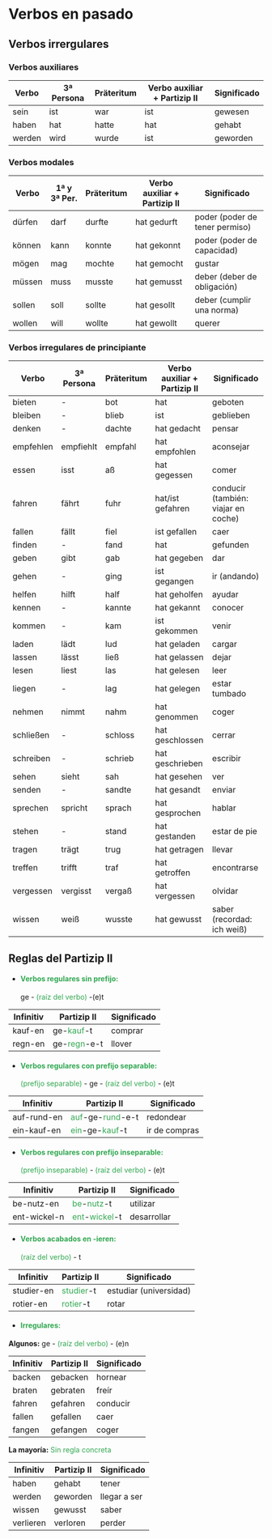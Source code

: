 # Verbos en pasado

## Verbos irrergulares

### Verbos auxiliares

|Verbo |	3ª Persona | 	Präteritum |	Verbo auxiliar + Partizip II | Significado |
| ----- | ----- | ----- | ----- | ----- |
|sein|	ist|	war|	ist| gewesen|	ser, estar|
|haben|	hat|	hatte|	hat| gehabt|	tener, haber|
|werden|	wird|	wurde|	ist| geworden| worden|	llegar a ser|

### Verbos modales

|Verbo|	1ª y 3ª Per.|	Präteritum|	Verbo auxiliar + Partizip II|	Significado|
| ----| ----- | ---- | ----- | ----- |
|dürfen|	darf|	durfte|	hat gedurft|	poder (poder de tener permiso)|
|können|	kann|	konnte|	hat gekonnt|	poder (poder de capacidad)|
|mögen|	mag|	mochte|	hat gemocht|	gustar|
|müssen|	muss|	musste|	hat gemusst|	deber (deber de obligación)|
|sollen|	soll|	sollte|	hat gesollt|	deber (cumplir una norma)|
|wollen|	will|	wollte|	hat gewollt|	querer|

### Verbos irregulares de principiante

| Verbo |	3ª Persona | Präteritum |	Verbo auxiliar + Partizip II | Significado |
| ----- | ----- | ----- | ----- | ---- |
| bieten | - | bot|	hat| geboten|	ofrecer|
| bleiben| - |blieb|	ist| geblieben|	permanecer (bleiben con sein)|
|denken | - | dachte|	hat gedacht	|pensar|
|empfehlen|	empfiehlt|	empfahl|	hat empfohlen|	aconsejar|
|essen|	isst|	aß|	hat gegessen|	comer|
|fahren	|fährt|	fuhr|	hat/ist gefahren|	conducir (también: viajar en coche)|
|fallen	|fällt|	fiel|	ist gefallen|	caer|
|finden| - |		fand|	hat| gefunden	|encontrar|
|geben|	gibt|	gab	|hat gegeben|	dar|
|gehen| - |		ging	|ist gegangen|	ir (andando)|
|helfen	|hilft|	half|	hat geholfen|	ayudar|
|kennen | - |	kannte|	hat gekannt|	conocer|
|kommen | - |	kam|	ist gekommen|	venir|
|laden|	lädt|	lud|	hat geladen|	cargar|
|lassen|	lässt|	ließ|	hat gelassen|	dejar|
|lesen|	liest |	las|	hat gelesen|	leer|
|liegen | - |	lag|	hat gelegen	|estar tumbado|
|nehmen|	nimmt|	nahm|	hat genommen|	coger|
|schließen | - |	schloss|	hat geschlossen|	cerrar|
|schreiben | - |	schrieb|	hat geschrieben|	escribir|
|sehen|	sieht	|sah	|hat gesehen|	ver|
|senden | - |	sandte|	hat gesandt|	enviar|
|sprechen	|spricht|	sprach|	hat gesprochen|	hablar|
|stehen	| - |	stand|	hat gestanden|	estar de pie|
|tragen	|trägt|	trug|	hat getragen|	llevar|
|treffen	|trifft|traf|	hat getroffen|	encontrarse|
|vergessen	|vergisst|	vergaß|	hat vergessen|	olvidar|
|wissen	|weiß	|wusste|	hat gewusst|	saber (recordad: ich weiß)|

## Reglas del Partizip II

* <h4> <span style="color:#32a852">Verbos regulares sin prefijo: </span></h4>  ge - <span style="color:#32a852">(raíz del verbo)</span> -(e)t

|Infinitiv |	Partizip II	| Significado |
| ----- | ----- | ----- |
| kauf-en |	ge-<span style="color:#32a852">kauf</span>-t	| comprar |
| regn-en |	ge-<span style="color:#32a852">regn</span>-e-t |	llover |

* <h4> <span style="color:#32a852">Verbos regulares con prefijo separable: </span></h4>  <span style="color:#32a852">(prefijo separable)</span> - ge - <span style="color:#32a852">(raíz del verbo)</span> - (e)t

| Infinitiv |	Partizip II	| Significado |
| ----- | ----- | ----- |
| auf-rund-en	| <span style="color:#32a852">auf</span>-ge-<span style="color:#32a852">rund</span>-e-t |	redondear |
| ein-kauf-en	| <span style="color:#32a852">ein</span>-ge-<span style="color:#32a852">kauf</span>-t	| ir de compras |

* <h4> <span style="color:#32a852">Verbos regulares con prefijo inseparable: </span></h4>  <span style="color:#32a852">(prefijo inseparable)</span> -  <span style="color:#32a852">(raíz del verbo)</span> - (e)t

| Infinitiv |	Partizip II	| Significado |
| ----- | ----- | ----- |
| be-nutz-en	| <span style="color:#32a852">be</span>-<span style="color:#32a852">nutz</span>-t |	utilizar |
| ent-wickel-n	| <span style="color:#32a852">ent</span>-<span style="color:#32a852">wickel</span>-t	| desarrollar |

* <h4> <span style="color:#32a852">Verbos acabados en -ieren: </span></h4>  <span style="color:#32a852">(raíz del verbo)</span> - t

| Infinitiv |	Partizip II	| Significado |
| ----- | ----- | ----- |
| studier-en	| <span style="color:#32a852">studier</span>-t |	estudiar (universidad) |
| rotier-en	| <span style="color:#32a852">rotier</span>-t	| rotar |

*  <h4> <span style="color:#32a852">Irregulares: </span></h4>

<b>Algunos:</b> ge - <span style="color:#32a852">(raíz del verbo)</span> - (e)n

| Infinitiv |	Partizip II	| Significado |
| ----- | ----- | ----- |
|backen |	gebacken|	hornear|
|braten |	gebraten|	freír|
|fahren |	gefahren|	conducir|
|fallen |	gefallen|	caer|
|fangen |	gefangen|	coger|

<b>La mayoría:</b> <span style="color:#32a852">Sin regla concreta</span>

| Infinitiv |	Partizip II	| Significado |
| ----- | ----- | ----- |
|haben|	gehabt	|tener|
|werden|	geworden	|llegar a ser|
|wissen|	gewusst	|saber|
|verlieren|	verloren	|perder|
